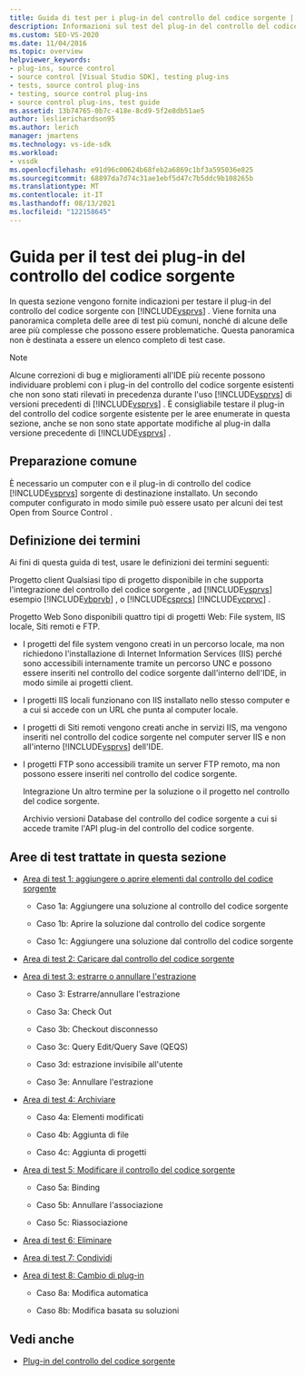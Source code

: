 ```yaml
---
title: Guida di test per i plug-in del controllo del codice sorgente | Microsoft Docs
description: Informazioni sul test del plug-in del controllo del codice sorgente con Visual Studio. Questa panoramica include aree di test comuni.
ms.custom: SEO-VS-2020
ms.date: 11/04/2016
ms.topic: overview
helpviewer_keywords:
- plug-ins, source control
- source control [Visual Studio SDK], testing plug-ins
- tests, source control plug-ins
- testing, source control plug-ins
- source control plug-ins, test guide
ms.assetid: 13b74765-0b7c-418e-8cd9-5f2e8db51ae5
author: leslierichardson95
ms.author: lerich
manager: jmartens
ms.technology: vs-ide-sdk
ms.workload:
- vssdk
ms.openlocfilehash: e91d96c00624b68feb2a6869c1bf3a595036e825
ms.sourcegitcommit: 68897da7d74c31ae1ebf5d47c7b5ddc9b108265b
ms.translationtype: MT
ms.contentlocale: it-IT
ms.lasthandoff: 08/13/2021
ms.locfileid: "122158645"
---
```

# <a name="test-guide-for-source-control-plug-ins"></a>Guida per il test dei plug-in del controllo del codice sorgente
In questa sezione vengono fornite indicazioni per testare il plug-in del controllo del codice sorgente con [!INCLUDE[vsprvs](../../code-quality/includes/vsprvs_md.md)] . Viene fornita una panoramica completa delle aree di test più comuni, nonché di alcune delle aree più complesse che possono essere problematiche. Questa panoramica non è destinata a essere un elenco completo di test case.

> [!NOTE]
> Alcune correzioni di bug e miglioramenti all'IDE più recente possono individuare problemi con i plug-in del controllo del codice sorgente esistenti che non sono stati rilevati in precedenza durante l'uso [!INCLUDE[vsprvs](../../code-quality/includes/vsprvs_md.md)] di versioni precedenti di [!INCLUDE[vsprvs](../../code-quality/includes/vsprvs_md.md)] . È consigliabile testare il plug-in del controllo del codice sorgente esistente per le aree enumerate in questa sezione, anche se non sono state apportate modifiche al plug-in dalla versione precedente di [!INCLUDE[vsprvs](../../code-quality/includes/vsprvs_md.md)] .

## <a name="common-preparation"></a>Preparazione comune
 È necessario un computer con e il plug-in di controllo del codice [!INCLUDE[vsprvs](../../code-quality/includes/vsprvs_md.md)] sorgente di destinazione installato. Un secondo computer configurato in modo simile può essere usato per alcuni dei test Open from Source Control .

## <a name="definition-of-terms"></a>Definizione dei termini
 Ai fini di questa guida di test, usare le definizioni dei termini seguenti:

 Progetto client Qualsiasi tipo di progetto disponibile in che supporta l'integrazione del controllo del codice sorgente , ad [!INCLUDE[vsprvs](../../code-quality/includes/vsprvs_md.md)] esempio [!INCLUDE[vbprvb](../../code-quality/includes/vbprvb_md.md)] , o [!INCLUDE[csprcs](../../data-tools/includes/csprcs_md.md)] [!INCLUDE[vcprvc](../../code-quality/includes/vcprvc_md.md)] .

 Progetto Web Sono disponibili quattro tipi di progetti Web: File system, IIS locale, Siti remoti e FTP.

- I progetti del file system vengono creati in un percorso locale, ma non richiedono l'installazione di Internet Information Services (IIS) perché sono accessibili internamente tramite un percorso UNC e possono essere inseriti nel controllo del codice sorgente dall'interno dell'IDE, in modo simile ai progetti client.

- I progetti IIS locali funzionano con IIS installato nello stesso computer e a cui si accede con un URL che punta al computer locale.

- I progetti di Siti remoti vengono creati anche in servizi IIS, ma vengono inseriti nel controllo del codice sorgente nel computer server IIS e non all'interno [!INCLUDE[vsprvs](../../code-quality/includes/vsprvs_md.md)] dell'IDE.

- I progetti FTP sono accessibili tramite un server FTP remoto, ma non possono essere inseriti nel controllo del codice sorgente.

  Integrazione Un altro termine per la soluzione o il progetto nel controllo del codice sorgente.

  Archivio versioni Database del controllo del codice sorgente a cui si accede tramite l'API plug-in del controllo del codice sorgente.

## <a name="test-areas-covered-in-this-section"></a>Aree di test trattate in questa sezione

- [Area di test 1: aggiungere o aprire elementi dal controllo del codice sorgente](../../extensibility/internals/test-area-1-add-to-open-from-source-control.md)

  - Caso 1a: Aggiungere una soluzione al controllo del codice sorgente

  - Caso 1b: Aprire la soluzione dal controllo del codice sorgente

  - Caso 1c: Aggiungere una soluzione dal controllo del codice sorgente

- [Area di test 2: Caricare dal controllo del codice sorgente](../../extensibility/internals/test-area-2-get-from-source-control.md)

- [Area di test 3: estrarre o annullare l'estrazione](../../extensibility/internals/test-area-3-check-out-undo-checkout.md)

  - Caso 3: Estrarre/annullare l'estrazione

  - Caso 3a: Check Out

  - Caso 3b: Checkout disconnesso

  - Caso 3c: Query Edit/Query Save (QEQS)

  - Caso 3d: estrazione invisibile all'utente

  - Caso 3e: Annullare l'estrazione

- [Area di test 4: Archiviare](../../extensibility/internals/test-area-4-check-in.md)

  - Caso 4a: Elementi modificati

  - Caso 4b: Aggiunta di file

  - Caso 4c: Aggiunta di progetti

- [Area di test 5: Modificare il controllo del codice sorgente](../../extensibility/internals/test-area-5-change-source-control.md)

  - Caso 5a: Binding

  - Caso 5b: Annullare l'associazione

  - Caso 5c: Riassociazione

- [Area di test 6: Eliminare](../../extensibility/internals/test-area-6-delete.md)

- [Area di test 7: Condividi](../../extensibility/internals/test-area-7-share.md)

- [Area di test 8: Cambio di plug-in](../../extensibility/internals/test-area-8-plug-in-switching.md)

  - Caso 8a: Modifica automatica

  - Caso 8b: Modifica basata su soluzioni

## <a name="see-also"></a>Vedi anche
- [Plug-in del controllo del codice sorgente](../../extensibility/source-control-plug-ins.md)
